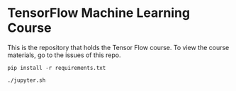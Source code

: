 # TensorFlow Machine Learning Course

This is the repository that holds the Tensor Flow course. To view the course materials, go to the issues of this repo.

`pip install -r requirements.txt`

`./jupyter.sh`
